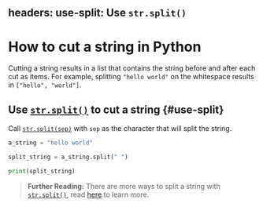 headers:
  use-split: Use `str.split()`
---
# How to cut a string in Python
Cutting a string results in a list that contains the string before and after each cut as items. For example, splitting `"hello world"` on the whitespace results in `["hello", "world"]`.

## Use [`str.split()`](kite-sym:builtins.str.split) to cut a string {#use-split}
Call [`str.split(sep)`](kite-sym:builtins.str.split) with `sep` as the character that will split the string.
```python
a_string = "hello world"

split_string = a_string.split(" ")

print(split_string)
```

> **Further Reading:**
> There are more ways to split a string with [`str.split()`](kite-sym:builtins.str.split), read [here](https://kite.com/python/docs/__builtin__.str.split) to learn more.
